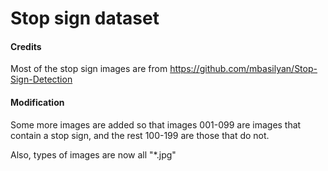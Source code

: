# Stop sign dataset

#### Credits

Most of the stop sign images are from https://github.com/mbasilyan/Stop-Sign-Detection

#### Modification

Some more images are added so that images 001-099 are images that contain a stop sign, and the rest 100-199 are those that do not.

Also, types of images are now all "*.jpg"